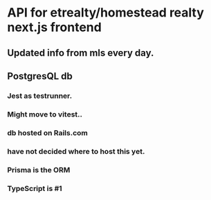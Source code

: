 # API for etrealty/homestead realty next.js frontend
## Updated info from mls every day.
## PostgresQL db
### Jest as testrunner.
### Might move to vitest..
### db hosted on Rails.com
### have not decided where to host this yet.
### Prisma is the ORM
### TypeScript is #1
